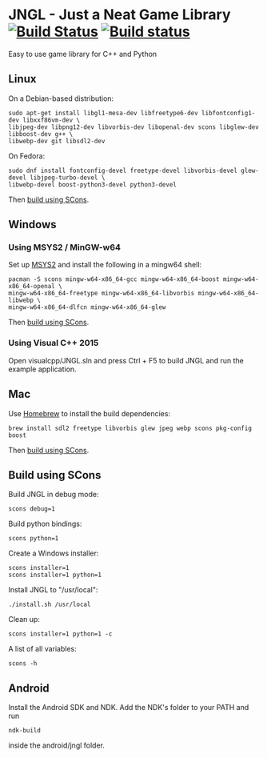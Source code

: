 # JNGL - Just a Neat Game Library [![Build Status](https://travis-ci.org/jhasse/jngl.svg?branch=master)](https://travis-ci.org/jhasse/jngl) [![Build status](https://ci.appveyor.com/api/projects/status/8gbj2tkxie9uyern?svg=true)](https://ci.appveyor.com/project/jhasse/jngl)

Easy to use game library for C++ and Python

## Linux

On a Debian-based distribution:

```
sudo apt-get install libgl1-mesa-dev libfreetype6-dev libfontconfig1-dev libxxf86vm-dev \
libjpeg-dev libpng12-dev libvorbis-dev libopenal-dev scons libglew-dev libboost-dev g++ \
libwebp-dev git libsdl2-dev
```

On Fedora:

```
sudo dnf install fontconfig-devel freetype-devel libvorbis-devel glew-devel libjpeg-turbo-devel \
libwebp-devel boost-python3-devel python3-devel
```

Then [build using SCons](#build-using-scons).

## Windows

### Using MSYS2 / MinGW-w64

Set up [MSYS2](http://sourceforge.net/p/msys2/wiki/MSYS2%20installation/) and install the following
in a mingw64 shell:

```
pacman -S scons mingw-w64-x86_64-gcc mingw-w64-x86_64-boost mingw-w64-x86_64-openal \
mingw-w64-x86_64-freetype mingw-w64-x86_64-libvorbis mingw-w64-x86_64-libwebp \
mingw-w64-x86_64-dlfcn mingw-w64-x86_64-glew
```

Then [build using SCons](#build-using-scons).

### Using Visual C++ 2015

Open visualcpp/JNGL.sln and press Ctrl + F5 to build JNGL and run the example application.

## Mac

Use [Homebrew](http://brew.sh/) to install the build dependencies:

```
brew install sdl2 freetype libvorbis glew jpeg webp scons pkg-config boost
```

Then [build using SCons](#build-using-scons).

## Build using SCons

Build JNGL in debug mode:
```
scons debug=1
```

Build python bindings:
```
scons python=1
```

Create a Windows installer:
```
scons installer=1
scons installer=1 python=1
```

Install JNGL to "/usr/local":
```
./install.sh /usr/local
```

Clean up:
```
scons installer=1 python=1 -c
```

A list of all variables:
```
scons -h
```

## Android

Install the Android SDK and NDK. Add the NDK's folder to your PATH and run
```
ndk-build
```
inside the android/jngl folder.
